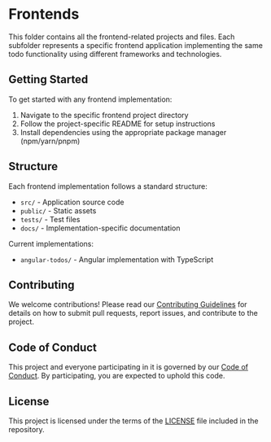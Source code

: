 # Frontends

This folder contains all the frontend-related projects and files. Each subfolder represents a specific frontend application implementing the same todo functionality using different frameworks and technologies.

## Getting Started

To get started with any frontend implementation:
1. Navigate to the specific frontend project directory
2. Follow the project-specific README for setup instructions
3. Install dependencies using the appropriate package manager (npm/yarn/pnpm)

## Structure

Each frontend implementation follows a standard structure:
- `src/` - Application source code
- `public/` - Static assets
- `tests/` - Test files
- `docs/` - Implementation-specific documentation

Current implementations:
- `angular-todos/` - Angular implementation with TypeScript

## Contributing

We welcome contributions! Please read our [Contributing Guidelines](../CONTRIBUTING.md) for details on how to submit pull requests, report issues, and contribute to the project.

## Code of Conduct

This project and everyone participating in it is governed by our [Code of Conduct](../CODE_OF_CONDUCT.md). By participating, you are expected to uphold this code.

## License

This project is licensed under the terms of the [LICENSE](../LICENSE) file included in the repository.